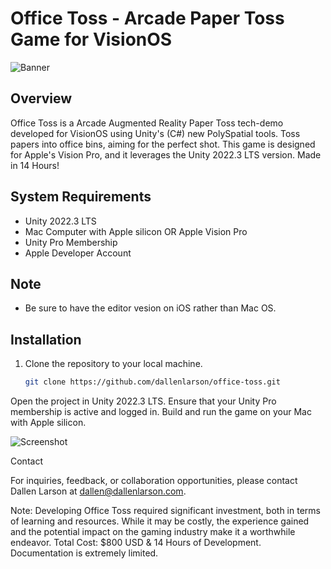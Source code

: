# Office Toss - Arcade Paper Toss Game for VisionOS
![Banner](https://media.discordapp.net/attachments/992282215352381440/1202749323067138068/banner.png?ex=65ce9698&is=65bc2198&hm=a26da88efc94bc17f8069b5d6528f1ab95c89690d93713083998b42632319d26&=&format=webp&quality=lossless&width=2160&height=720)

## Overview
Office Toss is a Arcade Augmented Reality Paper Toss tech-demo developed for VisionOS using Unity's (C#) new PolySpatial tools. Toss papers into office bins, aiming for the perfect shot. This game is designed for Apple's Vision Pro, and it leverages the Unity 2022.3 LTS version. Made in 14 Hours!

## System Requirements
- Unity 2022.3 LTS
- Mac Computer with Apple silicon OR Apple Vision Pro
- Unity Pro Membership
- Apple Developer Account

## Note
- Be sure to have the editor vesion on iOS rather than Mac OS.

## Installation
1. Clone the repository to your local machine.
   ```bash
   git clone https://github.com/dallenlarson/office-toss.git
Open the project in Unity 2022.3 LTS.
Ensure that your Unity Pro membership is active and logged in.
Build and run the game on your Mac with Apple silicon.

![Screenshot](https://raw.githubusercontent.com/DallenLarson/Office-Toss/main/screenshot.png?token=GHSAT0AAAAAACNVWQF2POFNT2KQTDNHHBHYZN4NA7A)

Contact

For inquiries, feedback, or collaboration opportunities, please contact Dallen Larson at dallen@dallenlarson.com.

Note: Developing Office Toss required significant investment, both in terms of learning and resources. While it may be costly, the experience gained and the potential impact on the gaming industry make it a worthwhile endeavor. Total Cost: $800 USD & 14 Hours of Development. Documentation is extremely limited.
